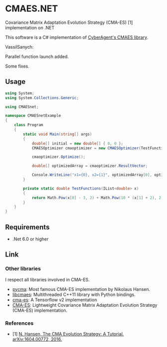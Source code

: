 # CMAES.NET

Covariance Matrix Adaptation Evolution Strategy (CMA-ES) [1] implementation on .NET

This software is a C# implementation of [CyberAgent's CMAES library](https://github.com/CyberAgent/cmaes).

VassilSanych:

Parallel function launch added.

Some fixes. 

## Usage

```C#  
using System;
using System.Collections.Generic;

using CMAESnet;

namespace CMAESnetExample
{
    class Program
    {
        static void Main(string[] args)
        {
            double[] initial = new double[] { 0, 0 };
            CMAESOptimizer cmaoptimizer = new CMAESOptimizer(TestFunctions, initial, 1.5);

            cmaoptimizer.Optimize();

            double[] optimizedArray = cmaoptimizer.ResultVector;

            Console.WriteLine("x1={0}, x2={1}", optimizedArray[0], optimizedArray[1]);
        }

        private static double TestFunctions(IList<double> x)
        {
            return Math.Pow(x[0] - 3, 2) + Math.Pow(10 * (x[1] + 2), 2);
        }
    }
}
```

## Requirements

* .Net 6.0 or higher

## Link

### Other libraries

I respect all libraries involved in CMA-ES.

* [pycma](https://github.com/CMA-ES/pycma): Most famous CMA-ES implementation by Nikolaus Hansen.
* [libcmaes](https://github.com/beniz/libcmaes): Multithreaded C++11 library with Python bindings.
* [cma-es](https://github.com/srom/cma-es): A Tensorflow v2 implementation
* [CMA-ES](https://github.com/CyberAgent/cmaes): Lightweight Covariance Matrix Adaptation Evolution Strategy (CMA-ES) implementation.

### References

* [1] [N. Hansen, The CMA Evolution Strategy: A Tutorial. arXiv:1604.00772, 2016.](https://arxiv.org/abs/1604.00772)
